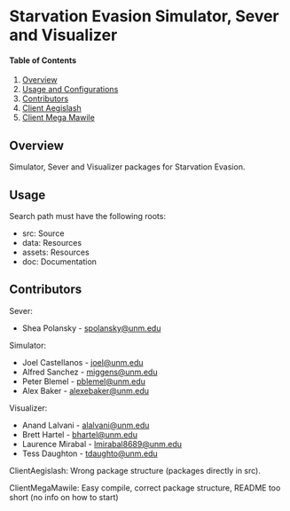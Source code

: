 # Starvation Evasion Simulator, Sever and Visualizer

#### Table of Contents

1. [Overview](#overview)
2. [Usage and Configurations](#usage)
3. [Contributors](#development)
4. [Client Aegislash](#ClientAegislash)
5. [Client Mega Mawile](#ClientMegaMawile)

## Overview

Simulator, Sever and Visualizer packages for Starvation Evasion.


## Usage

Search path must have the following roots:
<ul>
<li>src: Source</li>
<li>data: Resources</li>
<li>assets: Resources</li>
<li>doc: Documentation</li>
</ul>

## Contributors

Sever:
* Shea Polansky - spolansky@unm.edu

Simulator:
* Joel Castellanos - joel@unm.edu
* Alfred Sanchez - miggens@unm.edu
* Peter Blemel - pblemel@unm.edu
* Alex Baker - alexebaker@unm.edu

Visualizer:
* Anand Lalvani - alalvani@unm.edu
* Brett Hartel - bhartel@unm.edu
* Laurence Mirabal - lmirabal8689@unm.edu
* Tess Daughton - tdaughto@unm.edu


ClientAegislash:
Wrong package structure (packages directly in src).


ClientMegaMawile:
Easy compile, correct package structure, README too short (no info on how to start)



